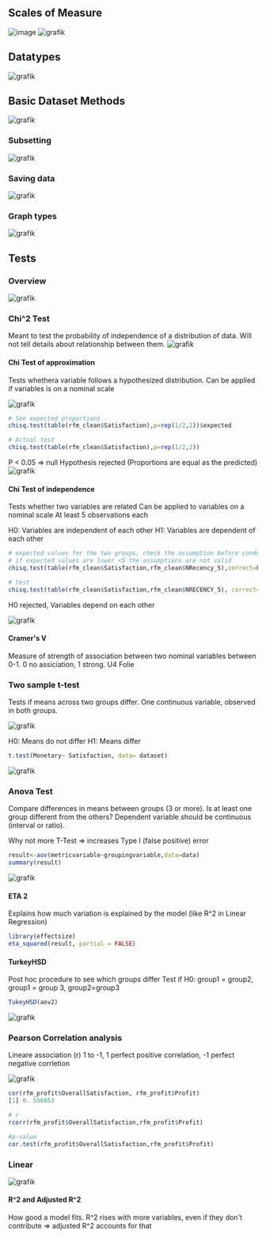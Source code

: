 ## Scales of Measure
![image](https://user-images.githubusercontent.com/25742415/196103314-00a41e51-c6dd-4ca1-a771-fe464ffc6281.png)
![grafik](https://user-images.githubusercontent.com/25742415/208306464-4fe78463-0ad6-4ccd-a6e8-a8afdf5fde7b.png)

## Datatypes
![grafik](https://user-images.githubusercontent.com/25742415/208246240-e19c12ed-525e-43ef-93d3-c396758900db.png)

## Basic Dataset Methods
![grafik](https://user-images.githubusercontent.com/25742415/208249310-0aee88cb-de3d-4738-89f4-ab3f5d5fa1de.png)

### Subsetting
![grafik](https://user-images.githubusercontent.com/25742415/208249371-173b0b53-705f-4640-b5c7-cbbdbdffd7ac.png)

### Saving data
![grafik](https://user-images.githubusercontent.com/25742415/208249434-609e7812-9aa1-47b7-af5b-79320a370bf9.png)

### Graph types
![grafik](https://user-images.githubusercontent.com/25742415/208249468-ccdda1bc-9cd9-4bd5-ae4f-a0d46f397708.png)

## Tests
### Overview
![grafik](https://user-images.githubusercontent.com/25742415/208253680-922c3f6c-f4be-4602-8e77-42e5ab582555.png)

### Chi^2 Test
Meant to test the probability of independence of a distribution of data. Will not tell details about relationship between them.
![grafik](https://user-images.githubusercontent.com/25742415/208253697-c214c7b3-e4c6-482e-a110-7bfcde304205.png)

#### Chi Test of approximation
Tests whethera variable follows a hypothesized distribution.
Can be applied if variables is on a nominal scale

![grafik](https://user-images.githubusercontent.com/25742415/208253744-d0466350-a83c-4f2b-865b-43e1ad3ad042.png)

```R
# See expected proportions
chisq.test(table(rfm_clean$Satisfaction),p=rep(1/2,2))$expected

# Actual test
chisq.test(table(rfm_clean$Satisfaction),p=rep(1/2,2))
```
P < 0.05 => null Hypothesis rejected (Proportions are equal as the predicted)
![grafik](https://user-images.githubusercontent.com/25742415/208253809-3052a4e3-2559-4eb5-b110-5e1583ad98ce.png)

#### Chi Test of independence
Tests whether two variables are related
Can be applied to variables on a nominal scale
At least 5 observations each

H0: Variables are independent of each other
H1: Variables are dependent of each other
```R
# expected values for the two groups, check the assumption before conducting test
# if expected values are lower <5 the assumptions are not valid
chisq.test(table(rfm_clean$Satisfaction,rfm_clean$NRecency_5),correct=F)$expected

# test
chisq.test(table(rfm_clean$Satisfaction,rfm_clean$NRECENCY_5), correct=F)
```
H0 rejected, Variables depend on each other

![grafik](https://user-images.githubusercontent.com/25742415/208254140-c6d52852-da17-4efe-9a08-eb00cc563323.png)

#### Cramer's V
Measure of strength of association between two nominal variables between 0-1. 0 no assiciation, 1 strong.
U4 Folie

### Two sample t-test
Tests if means across two groups differ. One continuous variable, observed in both groups.

![grafik](https://user-images.githubusercontent.com/25742415/208307004-1a61a7a5-b85b-4726-9d20-fb22742ef589.png)

H0: Means do not differ
H1: Means differ

```R
t.test(Monetary~ Satisfaction, data= dataset)
```

![grafik](https://user-images.githubusercontent.com/25742415/208307066-21d7e4a9-1962-46b1-90de-dd35be13b6d1.png)

### Anova Test
Compare differences in means between groups (3 or more). Is at least one group different from the others?
Dependent variable should be continuous (interval or ratio).

Why not more T-Test => increases Type I (false positive) error
```R
result<-aov(metricvariable~groupingvariable,data=data)
summary(result)
```
![grafik](https://user-images.githubusercontent.com/25742415/208309625-d0e02843-1ea0-4cc2-b280-8468ad7553f9.png)

#### ETA 2
Explains how much variation is explained by the model (like R^2 in Linear Regression)
```R
library(effectsize)
eta_squared(result, partial = FALSE)
```

#### TurkeyHSD
Post hoc procedure to see which groups differ
Test if H0: group1 = group2, group1 = group 3, group2=group3

```R
TukeyHSD(aov2)
```
![grafik](https://user-images.githubusercontent.com/25742415/208310086-c9958c8b-2ccd-404b-973f-ace9a8a2aecd.png)

### Pearson Correlation analysis
Lineare association (r)
1 to -1, 1 perfect positive correlation, -1 perfect negative corrletion

![grafik](https://user-images.githubusercontent.com/25742415/208311582-879c64de-fb15-41f0-abee-6b5e90b1f13f.png)

```R
cor(rfm_profit$OverallSatisfaction, rfm_profit$Profit)
[1] 0. 556653

# r
rcorr(rfm_profit$OverallSatisfaction,rfm_profit$Profit)

#p-value
cor.test(rfm_profit$OverallSatisfaction,rfm_profit$Profit)
```
### Linear
![grafik](https://user-images.githubusercontent.com/25742415/208312180-78e53128-c401-437f-a969-822c29f588f1.png)

#### R^2 and Adjusted R^2
How good a model fits. R^2 rises with more variables, even if they don't contribute => adjusted R^2 accounts for that
